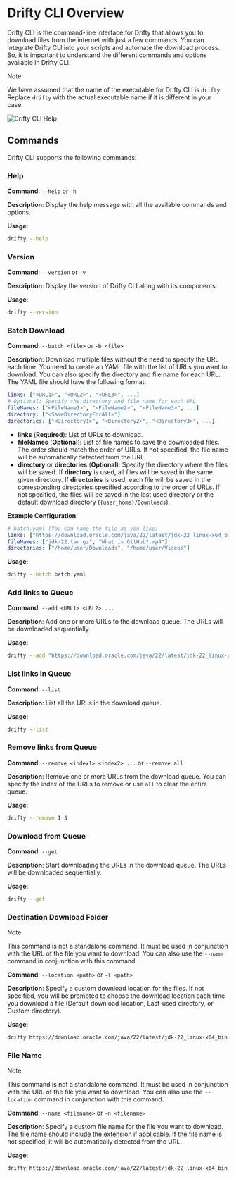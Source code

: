 # Drifty CLI Overview

Drifty CLI is the command-line interface for Drifty that allows you to download files from the internet with just a few commands. You can integrate Drifty CLI into your scripts and automate the download process. So, it is important to understand the different commands and options available in Drifty CLI.

> [!NOTE]
> We have assumed that the name of the executable for Drifty CLI is `drifty`. Replace `drifty` with the actual executable name if it is different in your case.

[//]: # (TODO: Add image link)
![Drifty CLI Help]()

## Commands

Drifty CLI supports the following commands:

### Help

**Command**: `--help` or `-h`

**Description**: Display the help message with all the available commands and options.

**Usage**:

```bash
drifty --help
```

### Version

**Command**: `--version` or `-v`

**Description**: Display the version of Drifty CLI along with its components.

**Usage**:

```bash
drifty --version
```

### Batch Download

**Command**: `--batch <file>` or `-b <file>`

**Description**: Download multiple files without the need to specify the URL each time. You need to create an YAML file with the list of URLs you want to download. You can also specify the directory and file name for each URL. The YAML file should have the following format:

```yaml
links: ["<URL1>", "<URL2>", "<URL3>", ...]
# Optional: Specify the directory and file name for each URL
fileNames: ["<FileName1>", "<FileName2>", "<FileName3>", ...]
directory: ["<SameDirectoryForAll>"]
directories: ["<Directory1>", "<Directory2>", "<Directory3>", ...]
```

- **links** (**Required**): List of URLs to download.
- **fileNames** (**Optional**): List of file names to save the downloaded files. The order should match the order of URLs. If not specified, the file name will be automatically detected from the URL.
- **directory** or **directories** (**Optional**): Specify the directory where the files will be saved. If **directory** is used, all files will be saved in the same given directory. If **directories** is used, each file will be saved in the corresponding directories specified according to the order of URLs. If not specified, the files will be saved in the last used directory or the default download directory (`{user_home}/Downloads`).

**Example Configuration**:

```yaml
# batch.yaml (You can name the file as you like)
links: ["https://download.oracle.com/java/22/latest/jdk-22_linux-x64_bin.tar.gz", "https://www.youtube.com/watch?v=pBy1zgt0XPc"]
fileNames: ["jdk-22.tar.gz", "What is GitHub?.mp4"]
directories: ["/home/user/Downloads", "/home/user/Videos"]
```

**Usage**:

```bash
drifty --batch batch.yaml
```

### Add links to Queue

**Command**: `--add <URL1> <URL2> ...`

**Description**: Add one or more URLs to the download queue. The URLs will be downloaded sequentially.

**Usage**:

```bash
drifty --add "https://download.oracle.com/java/22/latest/jdk-22_linux-x64_bin.tar.gz" "https://www.youtube.com/watch?v=pBy1zgt0XPc"
```

### List links in Queue

**Command**: `--list`

**Description**: List all the URLs in the download queue.

**Usage**:

```bash
drifty --list
```

### Remove links from Queue

**Command**: `--remove <index1> <index2> ...` or `--remove all`

**Description**: Remove one or more URLs from the download queue. You can specify the index of the URLs to remove or use `all` to clear the entire queue.

**Usage**:

```bash
drifty --remove 1 3
```

### Download from Queue

**Command**: `--get`

**Description**: Start downloading the URLs in the download queue. The URLs will be downloaded sequentially.

**Usage**:

```bash
drifty --get
```

### Destination Download Folder

> [!NOTE]
> This command is not a standalone command. It must be used in conjunction with the URL of the file you want to download.
> You can also use the `--name` command in conjunction with this command.

**Command**: `--location <path>` or `-l <path>`

**Description**: Specify a custom download location for the files. If not specified, you will be prompted to choose the download location each time you download a file (Default download location, Last-used directory, or Custom directory).

**Usage**:

```bash
drifty https://download.oracle.com/java/22/latest/jdk-22_linux-x64_bin.tar.gz --location /home/user/Downloads
```

### File Name

> [!NOTE]
> This command is not a standalone command. It must be used in conjunction with the URL of the file you want to download.
> You can also use the `--location` command in conjunction with this command.

**Command**: `--name <filename>` or `-n <filename>`

**Description**: Specify a custom file name for the file you want to download. The file name should include the extension if applicable. If the file name is not specified, it will be automatically detected from the URL.

**Usage**:

```bash
drifty https://download.oracle.com/java/22/latest/jdk-22_linux-x64_bin.tar.gz --name jdk-22.tar.gz
```